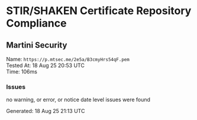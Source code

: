 # STIR/SHAKEN Certificate Repository Compliance

## Martini Security

Name: `https://p.mtsec.me/2e5a/B3cmyHrs54qF.pem`\
Tested At: 18 Aug 25 20:53 UTC\
Time: 106ms

### Issues

no warning, or error, or notice date level issues were found

Generated: 18 Aug 25 21:13 UTC